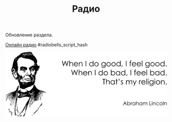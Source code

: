 ﻿---
layout: page
category: projects
logo: radio.svg
order: 6

title: Радио
breadcrumb: Радио

meta: Радио

lang: ru
ref: radio
---

Обновление раздела.  

<div id="radiobells_container"><a href="https://www.radiobells.com/" rel="nofollow" id="RP_link">Онлайн радио</a> #radiobells_script_hash</div><link href="https://www.radiobells.com/script/style.css" type="text/css" rel="stylesheet" /><script type="text/javascript">var rad_backcolor="#a9dcfe"; var rad_logo = "black"; var rad_autoplay = false; var rad_width = "responsive"; var rad_width_px = 330;var rad_stations =[['http://air.radiorecord.ru:805/ps_320','Пиратская станция','pirate'],['http://go.dnbfm.ru:8000/play','DNB FM','drumandbass'],['http://air2.radiorecord.ru:805/tm_320','Record Trancemission','trancemission'],['http://air.radiorecord.ru:805/trancehits_320','Record Trance Hits','recordtrancehits'],['http://psyprog.rupsy.ru:8000/psyprog','Psychadelic Progressive','psytechradio'],['http://radio.globaltranceinvasion.com:8000/radiobells_gtiradio','GTI Radio','gti'],['http://online.radiorecord.ru:8102/teo_128','Record Hardstyle','teodor']];</script><script type="text/javascript" src="https://www.radiobells.com/script/v2_1.js" charset="UTF-8"></script>

<a data-fancybox="gallery" href="/img/programming/Lincoln.png"><img src="/img/programming/Lincoln.png" alt=""></a>
